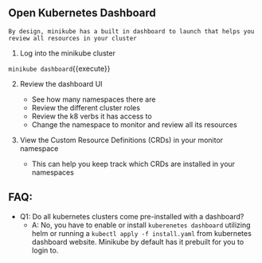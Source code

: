 ## Open Kubernetes Dashboard

    By design, minikube has a built in dashboard to launch that helps you review all resources in your cluster

1. Log into the minikube cluster

`minikube dashboard`{{execute}}

2. Review the dashboard UI

    - See how many namespaces there are
    - Review the different cluster roles
    - Review the k8 verbs it has access to
    - Change the namespace to monitor and review all its resources

3. View the Custom Resource Definitions (CRDs) in your monitor namespace

    - This can help you keep track which CRDs are installed in your namespaces

## FAQ:

- Q1: Do all kubernetes clusters come pre-installed with a dashboard?
    - A: No, you have to enable or install `kuberenetes dashboard` utilizing helm or running a `kubectl apply -f install.yaml` from kubernetes dashboard website. Minikube by default has it prebuilt for you to login to.
